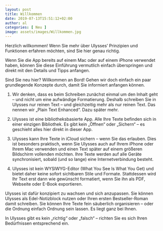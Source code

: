 ```yaml
---
layout: post
title: Willkommen
date: 2019-07-13T15:51:12+02:00
author: al
categories: [ Neu ]
image: assets/images/Willkommen.jpg
---
```


Herzlich willkommen! Wenn Sie mehr über Ulysses’ Prinzipien und Funktionen erfahren möchten, sind Sie hier genau richtig.

Wenn Sie die App bereits auf einem Mac oder auf einem iPhone verwendet haben, können Sie diese Einführung vermutlich einfach überspringen und direkt mit den Details und Tipps anfangen.

Sind Sie neu hier? Willkommen an Bord! Gehen wir doch einfach ein paar grundlegende Konzepte durch, damit Sie informiert anfangen können.

1. Wir denken, dass es beim Schreiben zunächst einmal um den Inhalt geht – und nicht um eine aufwändige Formatierung. Deshalb schreiben Sie in Ulysses nur reinen Text – und gleichzeitig mehr als nur reinen Text. Das nennen wir „Plain Text Enhanced“. Dazu später mehr.

2. Ulysses ist eine bibliotheksbasierte App. Alle Ihre Texte befinden sich in einer einzigen Bibliothek. Es gibt kein „Öffnen“ oder „Sichern“ – es geschieht alles hier direkt in dieser App.

3. Ulysses kann Ihre Texte in iCloud sichern – wenn Sie das erlauben. Dies ist besonders praktisch, wenn Sie Ulysses auch auf Ihrem iPhone oder Ihrem Mac verwenden und einen Text später auf einem größeren Bildschirm vollenden möchten. Ihre Texte werden auf alle Geräte synchronisiert, sobald (und so lange) eine Internetverbindung besteht.

4. Ulysses ist kein WYSIWYG-Editor (What You See Is What You Get) und bietet daher keine sofort sichtbaren Stile und Formate. Stattdessen wird Ihr Text erst dann wie gewünscht formatiert, wenn Sie ihn als PDF, Webseite oder E-Book exportieren.

Ulysses ist dafür konzipiert zu wachsen und sich anzupassen. Sie können Ulysses als Edel-Notizblock nutzen oder Ihren ersten Bestseller-Roman damit schreiben. Sie können Ihre Texte fein säuberlich organisieren – oder die Ordnung einfach Ordnung sein lassen. Es liegt ganz bei Ihnen.

In Ulysses gibt es kein „richtig“ oder „falsch“ – richten Sie es sich Ihren Bedürfnissen entsprechend ein.

